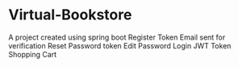 # Virtual-Bookstore
A project created using spring boot
Register Token 
Email sent for verification
Reset Password token
Edit Password
Login JWT Token
Shopping Cart
